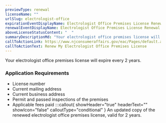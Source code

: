 ```yaml
---
previewType: renewal
licenseName: ""
urlSlug: electrologist-office
expirationEventDisplayName: Electrologist Office Premises License Renewal
renewalEventDisplayName: Electrologist Office Premises License Renewal Deadline
aboveLicenseStatusContent: "  "
summaryDescriptionMd: "Your electrologist office premises license will expire every 2 years. "
callToActionLink: https://www.njconsumeraffairs.gov/eac/Pages/default.aspx
callToActionText: Renew My Electrologist Office Premises License
---
```

Your electrologist office premises license will expire every 2 years.  
### Application Requirements
- License number
- Current mailing address
- Current business address
- Permit and passed inspections of the premises
- Applicable fees paid
:::callout{ showHeader="true" headerText="" showIcon="false" calloutType="conditional" }
An updated copy of the renewed electrologist office premises license, valid for 2 years.
